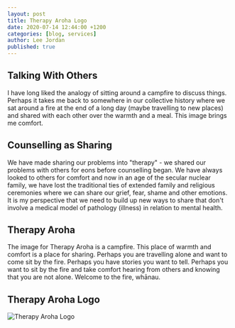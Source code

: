 ```yaml
---
layout: post
title: Therapy Aroha Logo
date: 2020-07-14 12:44:00 +1200
categories: [blog, services]
author: Lee Jordan
published: true
---
```


<h2>Talking With Others</h2>

<p>I have long liked the analogy of sitting around a campfire to discuss things. Perhaps it takes me back to somewhere in our collective history where we sat around a fire at the end of a long day (maybe travelling to new places) and shared with each other over the warmth and a meal. This image brings me comfort.</p> 

<h2>Counselling as Sharing</h2>

<p>We have made sharing our problems into "therapy" - we shared our problems with others for eons before counselling began. We have always looked to others for comfort and now in an age of the secular nuclear family, we have lost the traditional ties of extended family and religious ceremonies where we can share our grief, fear, shame and other emotions. It is my perspective that we need to build up new ways to share that don't involve a medical model of pathology (illness) in relation to mental health.</p> 

<h2>Therapy Aroha</h2>

<p>The image for Therapy Aroha is a campfire. This place of warmth and comfort is a place for sharing. Perhaps you are travelling alone and want to come sit by the fire. Perhaps you have stories you want to tell. Perhaps you want to sit by the fire and take comfort hearing from others and knowing that you are not alone. Welcome to the fire, whānau.</p>

<h2>Therapy Aroha Logo</h2>

<p><img src="https://therapyaroha.co.nz/public/assets/images/therapy-aroha-logo.png" alt="Therapy Aroha Logo"></p>

